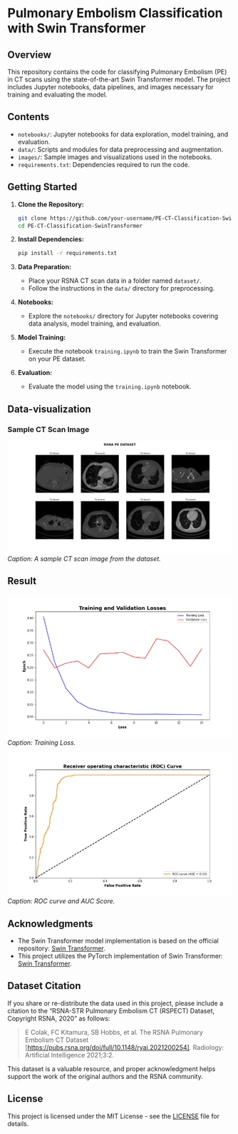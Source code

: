 
# Pulmonary Embolism Classification with Swin Transformer

## Overview
This repository contains the code for classifying Pulmonary Embolism (PE) in CT scans using the state-of-the-art Swin Transformer model. The project includes Jupyter notebooks, data pipelines, and images necessary for training and evaluating the model.

## Contents

- `notebooks/`: Jupyter notebooks for data exploration, model training, and evaluation.
- `data/`: Scripts and modules for data preprocessing and augmentation.
- `images/`: Sample images and visualizations used in the notebooks.
- `requirements.txt`: Dependencies required to run the code.

## Getting Started

1. **Clone the Repository:**
   ```bash
   git clone https://github.com/your-username/PE-CT-Classification-SwinTransformer.git
   cd PE-CT-Classification-SwinTransformer
   ```

2. **Install Dependencies:**
   ```bash
   pip install -r requirements.txt
   ```

3. **Data Preparation:**
   - Place your RSNA CT scan data in a folder named `dataset/`.
   - Follow the instructions in the `data/` directory for preprocessing.

4. **Notebooks:**
   - Explore the `notebooks/` directory for Jupyter notebooks covering data analysis, model training, and evaluation.

5. **Model Training:**
   - Execute the notebook `training.ipynb` to train the Swin Transformer on your PE dataset.

6. **Evaluation:**
   - Evaluate the model using the `training.ipynb` notebook.


## Data-visualization
### Sample CT Scan Image

![RSNA CT Scan Image](images/RSNAPEDATASET.png)
*Caption: A sample CT scan image from the dataset.*

## Result

![Training Loss](images/RSNAtrainingloss.png)
*Caption: Training Loss.*

![ROC curve and AUC Score](images/RSNAPEAUC.png)
*Caption: ROC curve and AUC Score.*

## Acknowledgments

- The Swin Transformer model implementation is based on the official repository: [Swin Transformer](https://github.com/microsoft/Swin-Transformer).
- This project utilizes the PyTorch implementation of Swin Transformer:  [Swin Transformer](https://github.com/pytorch/vision/blob/main/torchvision/models/swin_transformer.py).

## Dataset Citation

If you share or re-distribute the data used in this project, please include a citation to the “RSNA-STR Pulmonary Embolism CT (RSPECT) Dataset, Copyright RSNA, 2020” as follows:

> E Colak, FC Kitamura, SB Hobbs, et al. The RSNA Pulmonary Embolism CT Dataset [https://pubs.rsna.org/doi/full/10.1148/ryai.2021200254]. Radiology: Artificial Intelligence 2021;3:2.

This dataset is a valuable resource, and proper acknowledgment helps support the work of the original authors and the RSNA community.

## License

This project is licensed under the MIT License - see the [LICENSE](LICENSE) file for details.
